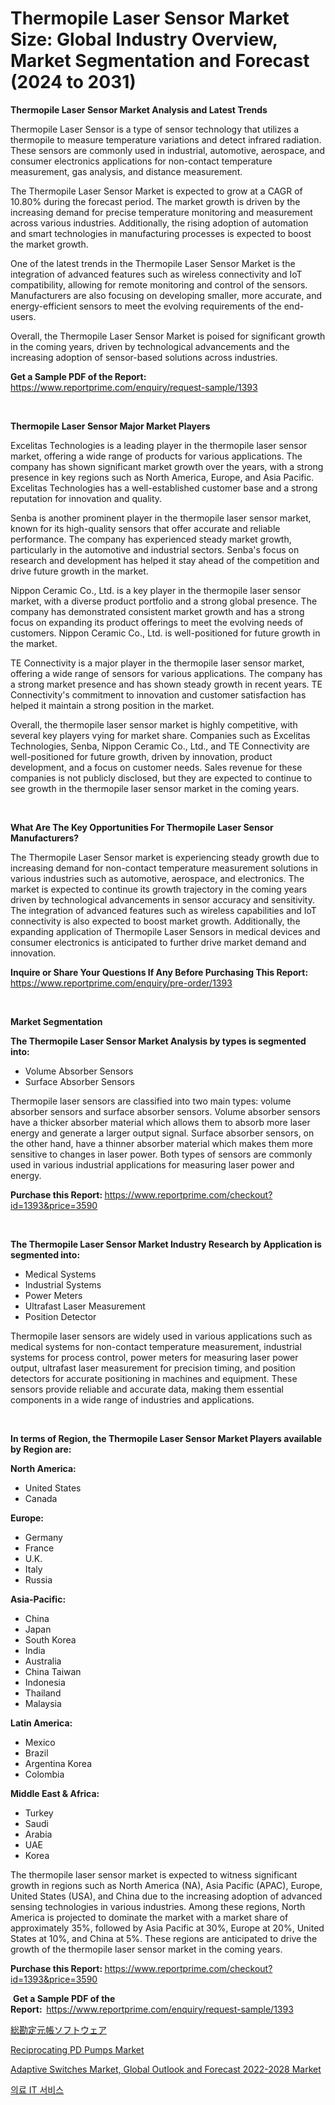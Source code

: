 <p><h1>Thermopile Laser Sensor Market Size: Global Industry Overview, Market Segmentation and Forecast (2024 to 2031)</h1></p><p><strong>Thermopile Laser Sensor Market Analysis and Latest Trends</strong></p>
<p><p>Thermopile Laser Sensor is a type of sensor technology that utilizes a thermopile to measure temperature variations and detect infrared radiation. These sensors are commonly used in industrial, automotive, aerospace, and consumer electronics applications for non-contact temperature measurement, gas analysis, and distance measurement.</p><p>The Thermopile Laser Sensor Market is expected to grow at a CAGR of 10.80% during the forecast period. The market growth is driven by the increasing demand for precise temperature monitoring and measurement across various industries. Additionally, the rising adoption of automation and smart technologies in manufacturing processes is expected to boost the market growth.</p><p>One of the latest trends in the Thermopile Laser Sensor Market is the integration of advanced features such as wireless connectivity and IoT compatibility, allowing for remote monitoring and control of the sensors. Manufacturers are also focusing on developing smaller, more accurate, and energy-efficient sensors to meet the evolving requirements of the end-users.</p><p>Overall, the Thermopile Laser Sensor Market is poised for significant growth in the coming years, driven by technological advancements and the increasing adoption of sensor-based solutions across industries.</p></p>
<p><strong>Get a Sample PDF of the Report:&nbsp;</strong> <a href="https://www.reportprime.com/enquiry/request-sample/1393">https://www.reportprime.com/enquiry/request-sample/1393</a></p>
<p>&nbsp;</p>
<p><strong>Thermopile Laser Sensor Major Market Players</strong></p>
<p><p>Excelitas Technologies is a leading player in the thermopile laser sensor market, offering a wide range of products for various applications. The company has shown significant market growth over the years, with a strong presence in key regions such as North America, Europe, and Asia Pacific. Excelitas Technologies has a well-established customer base and a strong reputation for innovation and quality.</p><p>Senba is another prominent player in the thermopile laser sensor market, known for its high-quality sensors that offer accurate and reliable performance. The company has experienced steady market growth, particularly in the automotive and industrial sectors. Senba's focus on research and development has helped it stay ahead of the competition and drive future growth in the market.</p><p>Nippon Ceramic Co., Ltd. is a key player in the thermopile laser sensor market, with a diverse product portfolio and a strong global presence. The company has demonstrated consistent market growth and has a strong focus on expanding its product offerings to meet the evolving needs of customers. Nippon Ceramic Co., Ltd. is well-positioned for future growth in the market.</p><p>TE Connectivity is a major player in the thermopile laser sensor market, offering a wide range of sensors for various applications. The company has a strong market presence and has shown steady growth in recent years. TE Connectivity's commitment to innovation and customer satisfaction has helped it maintain a strong position in the market.</p><p>Overall, the thermopile laser sensor market is highly competitive, with several key players vying for market share. Companies such as Excelitas Technologies, Senba, Nippon Ceramic Co., Ltd., and TE Connectivity are well-positioned for future growth, driven by innovation, product development, and a focus on customer needs. Sales revenue for these companies is not publicly disclosed, but they are expected to continue to see growth in the thermopile laser sensor market in the coming years.</p></p>
<p>&nbsp;</p>
<p><strong>What Are The Key Opportunities For Thermopile Laser Sensor Manufacturers?</strong></p>
<p><p>The Thermopile Laser Sensor market is experiencing steady growth due to increasing demand for non-contact temperature measurement solutions in various industries such as automotive, aerospace, and electronics. The market is expected to continue its growth trajectory in the coming years driven by technological advancements in sensor accuracy and sensitivity. The integration of advanced features such as wireless capabilities and IoT connectivity is also expected to boost market growth. Additionally, the expanding application of Thermopile Laser Sensors in medical devices and consumer electronics is anticipated to further drive market demand and innovation.</p></p>
<p><strong>Inquire or Share Your Questions If Any Before Purchasing This Report:</strong> <a href="https://www.reportprime.com/enquiry/pre-order/1393">https://www.reportprime.com/enquiry/pre-order/1393</a></p>
<p>&nbsp;</p>
<p><strong>Market Segmentation</strong></p>
<p><strong>The Thermopile Laser Sensor Market Analysis by types is segmented into:</strong></p>
<p><ul><li>Volume Absorber Sensors</li><li>Surface Absorber Sensors</li></ul></p>
<p><p>Thermopile laser sensors are classified into two main types: volume absorber sensors and surface absorber sensors. Volume absorber sensors have a thicker absorber material which allows them to absorb more laser energy and generate a larger output signal. Surface absorber sensors, on the other hand, have a thinner absorber material which makes them more sensitive to changes in laser power. Both types of sensors are commonly used in various industrial applications for measuring laser power and energy.</p></p>
<p><strong>Purchase this Report:&nbsp;</strong><a href="https://www.reportprime.com/checkout?id=1393&price=3590">https://www.reportprime.com/checkout?id=1393&price=3590</a></p>
<p>&nbsp;</p>
<p><strong>The Thermopile Laser Sensor Market Industry Research by Application is segmented into:</strong></p>
<p><ul><li>Medical Systems</li><li>Industrial Systems</li><li>Power Meters</li><li>Ultrafast Laser Measurement</li><li>Position Detector</li></ul></p>
<p><p>Thermopile laser sensors are widely used in various applications such as medical systems for non-contact temperature measurement, industrial systems for process control, power meters for measuring laser power output, ultrafast laser measurement for precision timing, and position detectors for accurate positioning in machines and equipment. These sensors provide reliable and accurate data, making them essential components in a wide range of industries and applications.</p></p>
<p>&nbsp;</p>
<p><strong>In terms of Region, the Thermopile Laser Sensor Market Players available by Region are:</strong></p>
<p>
    <p> <strong> North America: </strong>
        <ul>
            <li>United States</li>
            <li>Canada</li>
        </ul>
        </p> 
    <p> <strong> Europe: </strong>
        <ul>
            <li>Germany</li>
            <li>France</li>
            <li>U.K.</li>
            <li>Italy</li>
            <li>Russia</li>
        </ul>
        </p> 
    <p> <strong> Asia-Pacific: </strong>
        <ul>
            <li>China</li>
            <li>Japan</li>
            <li>South Korea</li>
            <li>India</li>
            <li>Australia</li>
            <li>China Taiwan</li>
            <li>Indonesia</li>
            <li>Thailand</li>
            <li>Malaysia</li>
        </ul>
        </p> 
    <p> <strong> Latin America: </strong>
        <ul>
            <li>Mexico</li>
            <li>Brazil</li>
            <li>Argentina Korea</li>
            <li>Colombia</li>
        </ul>
        </p> 
    <p> <strong> Middle East & Africa: </strong>
        <ul>
            <li>Turkey</li>
            <li>Saudi</li>
            <li>Arabia</li>
            <li>UAE</li>
            <li>Korea</li>
        </ul>
    </p>
    </p>
<p><p>The thermopile laser sensor market is expected to witness significant growth in regions such as North America (NA), Asia Pacific (APAC), Europe, United States (USA), and China due to the increasing adoption of advanced sensing technologies in various industries. Among these regions, North America is projected to dominate the market with a market share of approximately 35%, followed by Asia Pacific at 30%, Europe at 20%, United States at 10%, and China at 5%. These regions are anticipated to drive the growth of the thermopile laser sensor market in the coming years.</p></p>
<p><strong>Purchase this Report: </strong><a href="https://www.reportprime.com/checkout?id=1393&price=3590">https://www.reportprime.com/checkout?id=1393&price=3590</a></p>
<p>&nbsp;<strong>Get a Sample PDF of the Report:&nbsp;&nbsp;</strong><a href="https://www.reportprime.com/enquiry/request-sample/1393">https://www.reportprime.com/enquiry/request-sample/1393</a></p>
<p><strong></strong></p>
<p><p><a href="https://github.com/zekaoe592392/Market-Research-Report-List-1/blob/main/30754449404.md">総勘定元帳ソフトウェア</a></p><p><a href="https://www.linkedin.com/pulse/reciprocating-pd-pumps-market-challenges-opportunities-growth-v2nre?trackingId=nymARmQphRLzhI6XMvAlGw%3D%3D">Reciprocating PD Pumps Market</a></p><p><a href="https://www.linkedin.com/pulse/adaptive-switches-market-global-outlook-forecast-2022-2028-wsqhc?trackingId=L8Vhm3Lu4ibkVsU6wklW4A%3D%3D">Adaptive Switches Market, Global Outlook and Forecast 2022-2028 Market</a></p><p><a href="https://github.com/crfsywufhm81415/Market-Research-Report-List-1/blob/main/29569788619.md">의료 IT 서비스</a></p></p>
